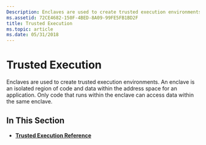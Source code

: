 ```yaml
---
Description: Enclaves are used to create trusted execution environments. An enclave is an isolated region of code and data within the address space for an application. Only code that runs within the enclave can access data within the same enclave.
ms.assetid: 72CE4682-150F-4BED-8A09-99FE5FB1BD2F
title: Trusted Execution
ms.topic: article
ms.date: 05/31/2018
---
```


# Trusted Execution

Enclaves are used to create trusted execution environments. An enclave is an isolated region of code and data within the address space for an application. Only code that runs within the enclave can access data within the same enclave.

## In This Section

-   [**Trusted Execution Reference**](trusted-execution-reference.md)

 

 



